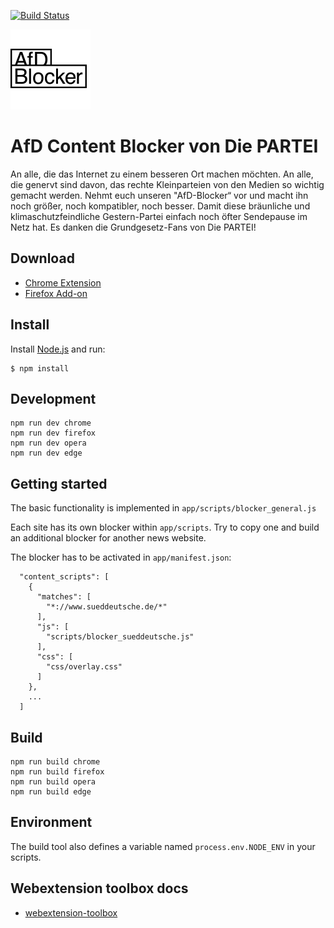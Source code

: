 [![Build Status](https://travis-ci.com/dieparteidiepartei/afd-blocker-plugin.svg?branch=master)](https://travis-ci.com/dieparteidiepartei/afd-blocker-plugin)

![AfD Blocker](app/images/icon-128.png)

# AfD Content Blocker von Die PARTEI

An alle, die das Internet zu einem besseren Ort machen möchten.
An alle, die genervt sind davon, das rechte Kleinparteien von den Medien so wichtig gemacht werden.
Nehmt euch unseren "AfD-Blocker“ vor und macht ihn noch größer, noch kompatibler, noch besser.
Damit diese bräunliche und klimaschutzfeindliche Gestern-Partei einfach noch öfter Sendepause im Netz hat.
Es danken die Grundgesetz-Fans von Die PARTEI!

## Download

- [Chrome Extension](https://chrome.google.com/webstore/detail/afd-content-blocker-from/iolepjjfgagknkdffhbkdcfmamfchdch)
- [Firefox Add-on](https://addons.mozilla.org/de/firefox/addon/afd-content-blocker/)

## Install

Install [Node.js](https://nodejs.org/en/) and run:

	$ npm install

## Development

    npm run dev chrome
    npm run dev firefox
    npm run dev opera
    npm run dev edge

## Getting started

The basic functionality is implemented in `app/scripts/blocker_general.js`

Each site has its own blocker within `app/scripts`.
Try to copy one and build an additional blocker for another news website.

The blocker has to be activated in `app/manifest.json`:

      "content_scripts": [
        {
          "matches": [
            "*://www.sueddeutsche.de/*"
          ],
          "js": [
            "scripts/blocker_sueddeutsche.js"
          ],
          "css": [
            "css/overlay.css"
          ]
        },
        ...
      ]

## Build

    npm run build chrome
    npm run build firefox
    npm run build opera
    npm run build edge

## Environment

The build tool also defines a variable named `process.env.NODE_ENV` in your scripts. 

## Webextension toolbox docs

* [webextension-toolbox](https://github.com/HaNdTriX/webextension-toolbox)
